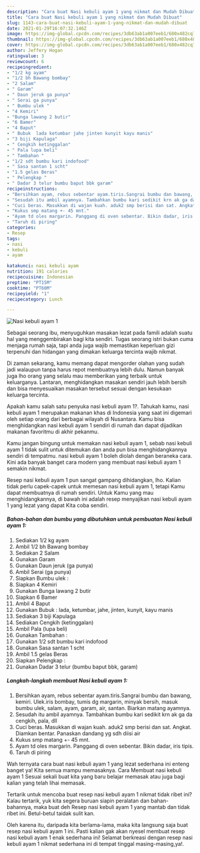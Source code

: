 ```yaml
---
description: "Cara buat Nasi kebuli ayam 1 yang nikmat dan Mudah Dibuat"
title: "Cara buat Nasi kebuli ayam 1 yang nikmat dan Mudah Dibuat"
slug: 1143-cara-buat-nasi-kebuli-ayam-1-yang-nikmat-dan-mudah-dibuat
date: 2021-01-29T16:07:32.146Z
image: https://img-global.cpcdn.com/recipes/3db63ab1a007eeb1/680x482cq70/nasi-kebuli-ayam-1-foto-resep-utama.jpg
thumbnail: https://img-global.cpcdn.com/recipes/3db63ab1a007eeb1/680x482cq70/nasi-kebuli-ayam-1-foto-resep-utama.jpg
cover: https://img-global.cpcdn.com/recipes/3db63ab1a007eeb1/680x482cq70/nasi-kebuli-ayam-1-foto-resep-utama.jpg
author: Jeffery Hogan
ratingvalue: 3
reviewcount: 6
recipeingredient:
- "1/2 kg ayam"
- "1/2 bh Bawang bombay"
- "2 Salam"
- " Garam"
- " Daun jeruk ga punya"
- " Serai ga punya"
- " Bumbu ulek "
- "4 Kemiri"
- "Bunga lawang 2 butir"
- "6 Bamer"
- "4 Baput"
- " Bubuk  lada ketumbar jahe jinten kunyit kayu manis"
- "3 biji Kapulaga"
- " Cengkih ketinggalan"
- " Pala lupa beli"
- " Tambahan "
- "1/2 sdt bumbu kari indofood"
- " Sasa santan 1 scht"
- "1.5 gelas Beras"
- " Pelengkap "
- " Dadar 3 telur bumbu baput bbk garam"
recipeinstructions:
- "Bersihkan ayam, rebus sebentar ayam.tiris.Sangrai bumbu dan bawang, kemiri. Ulek.iris bombay, tumis dg margarin, minyak bersih, masuk bumbu ulek, salam, ayam, garam, air, santan. Biarkan matang ayamnya."
- "Sesudah itu ambil ayamnya. Tambahkan bumbu kari sedikit krn ak ga da cengkih, pala, dll"
- "Cuci beras. Masukkan di wajan kuah. aduk2 smp berisi dan sat. Angkat. Diamkan bentar. Panaskan dandang yg sdh diisi air"
- "Kukus smp matang +- 45 mnt."
- "Ayam td oles margarin. Panggang di oven sebentar. Bikin dadar, iris tipis."
- "Taruh di piring"
categories:
- Resep
tags:
- nasi
- kebuli
- ayam

katakunci: nasi kebuli ayam 
nutrition: 191 calories
recipecuisine: Indonesian
preptime: "PT15M"
cooktime: "PT60M"
recipeyield: "1"
recipecategory: Lunch

---
```



![Nasi kebuli ayam 1](https://img-global.cpcdn.com/recipes/3db63ab1a007eeb1/680x482cq70/nasi-kebuli-ayam-1-foto-resep-utama.jpg)

Sebagai seorang ibu, menyuguhkan masakan lezat pada famili adalah suatu hal yang menggembirakan bagi kita sendiri. Tugas seorang istri bukan cuma menjaga rumah saja, tapi anda juga wajib memastikan keperluan gizi terpenuhi dan hidangan yang dimakan keluarga tercinta wajib nikmat.

Di zaman  sekarang, kamu memang dapat mengorder olahan yang sudah jadi walaupun tanpa harus repot membuatnya lebih dulu. Namun banyak juga lho orang yang selalu mau memberikan yang terbaik untuk keluarganya. Lantaran, menghidangkan masakan sendiri jauh lebih bersih dan bisa menyesuaikan masakan tersebut sesuai dengan kesukaan keluarga tercinta. 



Apakah kamu salah satu penyuka nasi kebuli ayam 1?. Tahukah kamu, nasi kebuli ayam 1 merupakan makanan khas di Indonesia yang saat ini digemari oleh setiap orang dari berbagai wilayah di Nusantara. Kamu bisa menghidangkan nasi kebuli ayam 1 sendiri di rumah dan dapat dijadikan makanan favoritmu di akhir pekanmu.

Kamu jangan bingung untuk memakan nasi kebuli ayam 1, sebab nasi kebuli ayam 1 tidak sulit untuk ditemukan dan anda pun bisa menghidangkannya sendiri di tempatmu. nasi kebuli ayam 1 boleh diolah dengan beraneka cara. Kini ada banyak banget cara modern yang membuat nasi kebuli ayam 1 semakin nikmat.

Resep nasi kebuli ayam 1 pun sangat gampang dihidangkan, lho. Kalian tidak perlu capek-capek untuk memesan nasi kebuli ayam 1, tetapi Kamu dapat membuatnya di rumah sendiri. Untuk Kamu yang mau menghidangkannya, di bawah ini adalah resep menyajikan nasi kebuli ayam 1 yang lezat yang dapat Kita coba sendiri.

<!--inarticleads1-->

##### Bahan-bahan dan bumbu yang dibutuhkan untuk pembuatan Nasi kebuli ayam 1:

1. Sediakan 1/2 kg ayam
1. Ambil 1/2 bh Bawang bombay
1. Sediakan 2 Salam
1. Gunakan  Garam
1. Gunakan  Daun jeruk (ga punya)
1. Ambil  Serai (ga punya)
1. Siapkan  Bumbu ulek :
1. Siapkan 4 Kemiri
1. Gunakan Bunga lawang 2 butir
1. Siapkan 6 Bamer
1. Ambil 4 Baput
1. Gunakan  Bubuk : lada, ketumbar, jahe, jinten, kunyit, kayu manis
1. Sediakan 3 biji Kapulaga
1. Sediakan  Cengkih (ketinggalan)
1. Ambil  Pala (lupa beli)
1. Gunakan  Tambahan :
1. Gunakan 1/2 sdt bumbu kari indofood
1. Gunakan  Sasa santan 1 scht
1. Ambil 1.5 gelas Beras
1. Siapkan  Pelengkap :
1. Gunakan  Dadar 3 telur (bumbu baput bbk, garam)




<!--inarticleads2-->

##### Langkah-langkah membuat Nasi kebuli ayam 1:

1. Bersihkan ayam, rebus sebentar ayam.tiris.Sangrai bumbu dan bawang, kemiri. Ulek.iris bombay, tumis dg margarin, minyak bersih, masuk bumbu ulek, salam, ayam, garam, air, santan. Biarkan matang ayamnya.
1. Sesudah itu ambil ayamnya. Tambahkan bumbu kari sedikit krn ak ga da cengkih, pala, dll
1. Cuci beras. Masukkan di wajan kuah. aduk2 smp berisi dan sat. Angkat. Diamkan bentar. Panaskan dandang yg sdh diisi air
1. Kukus smp matang +- 45 mnt.
1. Ayam td oles margarin. Panggang di oven sebentar. Bikin dadar, iris tipis.
1. Taruh di piring




Wah ternyata cara buat nasi kebuli ayam 1 yang lezat sederhana ini enteng banget ya! Kita semua mampu memasaknya. Cara Membuat nasi kebuli ayam 1 Sesuai sekali buat kita yang baru belajar memasak atau juga bagi kalian yang telah lihai memasak.

Tertarik untuk mencoba buat resep nasi kebuli ayam 1 nikmat tidak ribet ini? Kalau tertarik, yuk kita segera buruan siapin peralatan dan bahan-bahannya, maka buat deh Resep nasi kebuli ayam 1 yang mantab dan tidak ribet ini. Betul-betul taidak sulit kan. 

Oleh karena itu, daripada kita berlama-lama, maka kita langsung saja buat resep nasi kebuli ayam 1 ini. Pasti kalian gak akan nyesel membuat resep nasi kebuli ayam 1 enak sederhana ini! Selamat berkreasi dengan resep nasi kebuli ayam 1 nikmat sederhana ini di tempat tinggal masing-masing,ya!.

